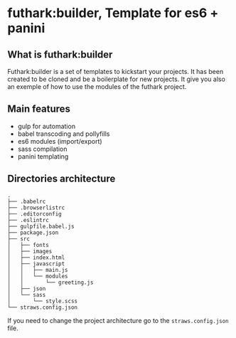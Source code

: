 # futhark:builder, Template for es6 + panini


## What is futhark:builder

Futhark:builder is a set of templates to kickstart your projects.
It has been created to be cloned and be a boilerplate for new projects.
It give you also an exemple of how to use the modules of the futhark project.


## Main features

- gulp for automation
- babel transcoding and pollyfills
- es6 modules (import/export)
- sass compilation
- panini templating


## Directories architecture

```
.
├── .babelrc
├── .browserlistrc
├── .editorconfig
├── .eslintrc
├── gulpfile.babel.js
├── package.json
├── src
│   ├── fonts
│   ├── images
│   ├── index.html
│   ├── javascript
│   │   ├── main.js
│   │   └── modules
│   │       └── greeting.js
│   ├── json
│   └── sass
│       └── style.scss
└── straws.config.json
```

If you need to change the project architecture go to the `straws.config.json` file.
